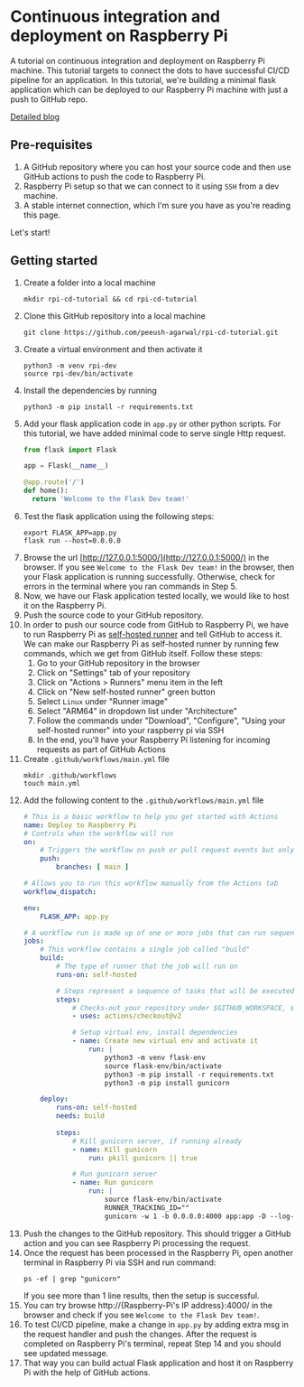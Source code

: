 # Continuous integration and deployment on Raspberry Pi
A tutorial on continuous integration and deployment on Raspberry Pi machine. This tutorial targets to connect the dots to have successful CI/CD pipeline for an application. 
In this tutorial, we're building a minimal flask application which can be deployed to our Raspberry Pi machine with just a push to GitHub repo.

[Detailed blog](https://peeushagarwal.medium.com/raspberry-pi-a-web-server-with-ci-cd-pipeline-fd077b3be63a)

## Pre-requisites

1. A GitHub repository where you can host your source code and then use GitHub actions to push the code to Raspberry Pi.
2. Raspberry Pi setup so that we can connect to it using `SSH` from a dev machine.
3. A stable internet connection, which I'm sure you have as you're reading this page.

Let's start!

## Getting started

1. Create a folder into a local machine
   ```shell
   mkdir rpi-cd-tutorial && cd rpi-cd-tutorial
   ```
1. Clone this GitHub repository into a local machine
   ```shell
   git clone https://github.com/peeush-agarwal/rpi-cd-tutorial.git
   ```
2. Create a virtual environment and then activate it
   ```shell
   python3 -m venv rpi-dev
   source rpi-dev/bin/activate
   ```
3. Install the dependencies by running
   ```shell
   python3 -m pip install -r requirements.txt
   ```
4. Add your flask application code in `app.py` or other python scripts. For this tutorial, we have added minimal code to serve single Http request.
   ```python
   from flask import Flask

   app = Flask(__name__)

   @app.route('/')
   def home():
     return 'Welcome to the Flask Dev team!'

   ```
5. Test the flask application using the following steps:
   ```shell
   export FLASK_APP=app.py
   flask run --host=0.0.0.0
   ```
6. Browse the url [http://127.0.0.1:5000/](http://127.0.0.1:5000/) in the browser. If you see `Welcome to the Flask Dev team!` in the browser, then your Flask application is running successfully. Otherwise, check for errors in the terminal where you ran commands in Step 5.
7. Now, we have our Flask application tested locally, we would like to host it on the Raspberry Pi.
8. Push the source code to your GitHub repository.
9. In order to push our source code from GitHub to Raspberry Pi, we have to run Raspberry Pi as [self-hosted runner](https://docs.github.com/actions/hosting-your-own-runners/about-self-hosted-runners) and tell GitHub to access it. We can make our Raspberry Pi as self-hosted runner by running few commands, which we get from GitHub itself. Follow these steps:
   1. Go to your GitHub repository in the browser
   2. Click on "Settings" tab of your repository
   3. Click on "Actions > Runners" menu item in the left
   4. Click on "New self-hosted runner" green button
   5. Select `Linux` under "Runner image"
   6. Select "ARM64" in dropdown list under "Architecture"
   7. Follow the commands under "Download", "Configure", "Using your self-hosted runner" into your raspberry pi via SSH
   8. In the end, you'll have your Raspberry Pi listening for incoming requests as part of GitHub Actions
10. Create `.github/workflows/main.yml` file
    ```shell
    mkdir .github/workflows
    touch main.yml
    ```
11. Add the following content to the `.github/workflows/main.yml` file
    ```yaml
    # This is a basic workflow to help you get started with Actions
    name: Deploy to Raspberry Pi
    # Controls when the workflow will run
    on:
        # Triggers the workflow on push or pull request events but only for the main branch
        push:
            branches: [ main ]

    # Allows you to run this workflow manually from the Actions tab
    workflow_dispatch:

    env:
        FLASK_APP: app.py

    # A workflow run is made up of one or more jobs that can run sequentially or in parallel
    jobs:
        # This workflow contains a single job called "build"
        build:
            # The type of runner that the job will run on
            runs-on: self-hosted

            # Steps represent a sequence of tasks that will be executed as part of the job
            steps:
                # Checks-out your repository under $GITHUB_WORKSPACE, so your job can access it
                - uses: actions/checkout@v2

                # Setup virtual env, install dependencies
                - name: Create new virtual env and activate it
                    run: |
                        python3 -m venv flask-env
                        source flask-env/bin/activate
                        python3 -m pip install -r requirements.txt
                        python3 -m pip install gunicorn

        deploy:
            runs-on: self-hosted
            needs: build
            
            steps:
                # Kill gunicorn server, if running already
                - name: Kill gunicorn
                    run: pkill gunicorn || true

                # Run gunicorn server
                - name: Run gunicorn
                    run: |
                        source flask-env/bin/activate
                        RUNNER_TRACKING_ID=""
                        gunicorn -w 1 -b 0.0.0.0:4000 app:app -D --log-file=gunicorn.log
    ```
12. Push the changes to the GitHub repository. This should trigger a GitHub action and you can see Raspberry Pi processing the request.
13. Once the request has been processed in the Raspberry Pi, open another terminal in Raspberry Pi via SSH and run command:
    ```shell
    ps -ef | grep "gunicorn"
    ```
    If you see more than 1 line results, then the setup is successful.
14. You can try browse http://{Raspberry-Pi's IP address}:4000/ in the browser and check if you see `Welcome to the Flask Dev team!`. 
15. To test CI/CD pipeline, make a change in `app.py` by adding extra msg in the request handler and push the changes. After the request is completed on Raspberry Pi's terminal, repeat Step 14 and you should see updated message.
16. That way you can build actual Flask application and host it on Raspberry Pi with the help of GitHub actions.

